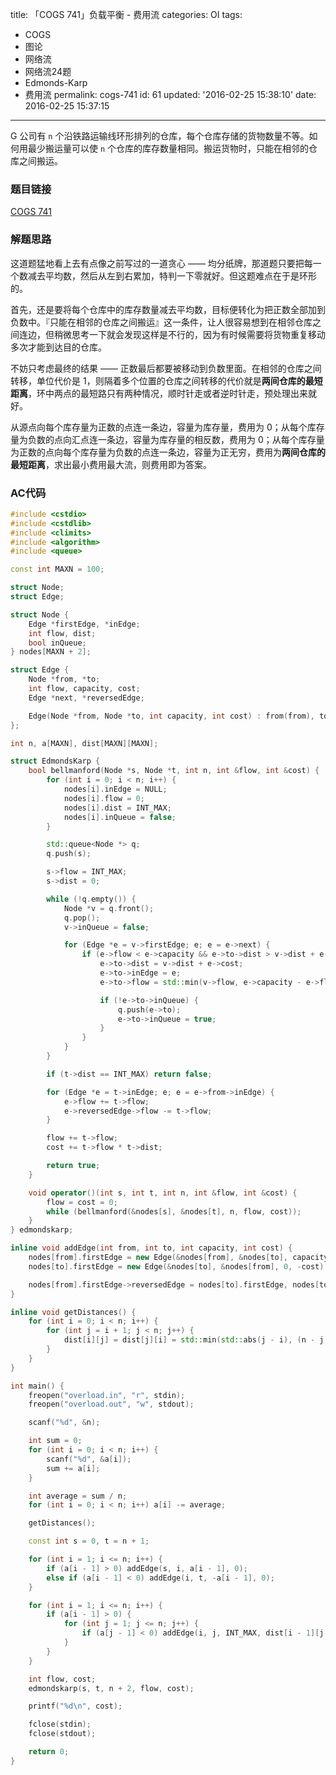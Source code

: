 title: 「COGS 741」负载平衡 - 费用流
categories: OI
tags: 
  - COGS
  - 图论
  - 网络流
  - 网络流24题
  - Edmonds-Karp
  - 费用流
permalink: cogs-741
id: 61
updated: '2016-02-25 15:38:10'
date: 2016-02-25 15:37:15
---

G 公司有 `n` 个沿铁路运输线环形排列的仓库，每个仓库存储的货物数量不等。如何用最少搬运量可以使 `n` 个仓库的库存数量相同。搬运货物时，只能在相邻的仓库之间搬运。

<!-- more -->

### 题目链接
[COGS 741](http://cogs.top/cogs/problem/problem.php?pid=741)

### 解题思路
这道题猛地看上去有点像之前写过的一道贪心 —— 均分纸牌，那道题只要把每一个数减去平均数，然后从左到右累加，特判一下零就好。但这题难点在于是环形的。

首先，还是要将每个仓库中的库存数量减去平均数，目标便转化为把正数全部加到负数中。『只能在相邻的仓库之间搬运』这一条件，让人很容易想到在相邻仓库之间连边，但稍微思考一下就会发现这样是不行的，因为有时候需要将货物重复移动多次才能到达目的仓库。

不妨只考虑最终的结果 —— 正数最后都要被移动到负数里面。在相邻的仓库之间转移，单位代价是 1，则隔着多个位置的仓库之间转移的代价就是**两间仓库的最短距离**，环中两点的最短路只有两种情况，顺时针走或者逆时针走，预处理出来就好。

从源点向每个库存量为正数的点连一条边，容量为库存量，费用为 0；从每个库存量为负数的点向汇点连一条边，容量为库存量的相反数，费用为 0；从每个库存量为正数的点向每个库存量为负数的点连一条边，容量为正无穷，费用为**两间仓库的最短距离**，求出最小费用最大流，则费用即为答案。

### AC代码
```c++
#include <cstdio>
#include <cstdlib>
#include <climits>
#include <algorithm>
#include <queue>

const int MAXN = 100;

struct Node;
struct Edge;

struct Node {
	Edge *firstEdge, *inEdge;
	int flow, dist;
	bool inQueue;
} nodes[MAXN + 2];

struct Edge {
	Node *from, *to;
	int flow, capacity, cost;
	Edge *next, *reversedEdge;

	Edge(Node *from, Node *to, int capacity, int cost) : from(from), to(to), capacity(capacity), flow(0), cost(cost), next(from->firstEdge) {}
};

int n, a[MAXN], dist[MAXN][MAXN];

struct EdmondsKarp {
	bool bellmanford(Node *s, Node *t, int n, int &flow, int &cost) {
		for (int i = 0; i < n; i++) {
			nodes[i].inEdge = NULL;
			nodes[i].flow = 0;
			nodes[i].dist = INT_MAX;
			nodes[i].inQueue = false;
		}

		std::queue<Node *> q;
		q.push(s);

		s->flow = INT_MAX;
		s->dist = 0;

		while (!q.empty()) {
			Node *v = q.front();
			q.pop();
			v->inQueue = false;

			for (Edge *e = v->firstEdge; e; e = e->next) {
				if (e->flow < e->capacity && e->to->dist > v->dist + e->cost) {
					e->to->dist = v->dist + e->cost;
					e->to->inEdge = e;
					e->to->flow = std::min(v->flow, e->capacity - e->flow);

					if (!e->to->inQueue) {
						q.push(e->to);
						e->to->inQueue = true;
					}
				}
			}
		}

		if (t->dist == INT_MAX) return false;

		for (Edge *e = t->inEdge; e; e = e->from->inEdge) {
			e->flow += t->flow;
			e->reversedEdge->flow -= t->flow;
		}

		flow += t->flow;
		cost += t->flow * t->dist;

		return true;
	}

	void operator()(int s, int t, int n, int &flow, int &cost) {
		flow = cost = 0;
		while (bellmanford(&nodes[s], &nodes[t], n, flow, cost));
	}
} edmondskarp;

inline void addEdge(int from, int to, int capacity, int cost) {
	nodes[from].firstEdge = new Edge(&nodes[from], &nodes[to], capacity, cost);
	nodes[to].firstEdge = new Edge(&nodes[to], &nodes[from], 0, -cost);

	nodes[from].firstEdge->reversedEdge = nodes[to].firstEdge, nodes[to].firstEdge->reversedEdge = nodes[from].firstEdge;
}

inline void getDistances() {
	for (int i = 0; i < n; i++) {
		for (int j = i + 1; j < n; j++) {
			dist[i][j] = dist[j][i] = std::min(std::abs(j - i), (n - j) + i);
		}
	}
}

int main() {
	freopen("overload.in", "r", stdin);
	freopen("overload.out", "w", stdout);

	scanf("%d", &n);

	int sum = 0;
	for (int i = 0; i < n; i++) {
		scanf("%d", &a[i]);
		sum += a[i];
	}

	int average = sum / n;
	for (int i = 0; i < n; i++) a[i] -= average;

	getDistances();

	const int s = 0, t = n + 1;

	for (int i = 1; i <= n; i++) {
		if (a[i - 1] > 0) addEdge(s, i, a[i - 1], 0);
		else if (a[i - 1] < 0) addEdge(i, t, -a[i - 1], 0);
	}

	for (int i = 1; i <= n; i++) {
		if (a[i - 1] > 0) {
			for (int j = 1; j <= n; j++) {
				if (a[j - 1] < 0) addEdge(i, j, INT_MAX, dist[i - 1][j - 1]);
			}
		}
	}

	int flow, cost;
	edmondskarp(s, t, n + 2, flow, cost);

	printf("%d\n", cost);

	fclose(stdin);
	fclose(stdout);

	return 0;
}
```